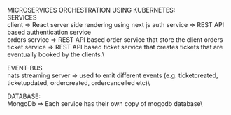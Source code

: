 MICROSERVICES ORCHESTRATION USING KUBERNETES:\
SERVICES\
client => React server side rendering using next js
auth service => REST API based authentication service\
orders service => REST API based order service that store the client orders\
ticket service => REST API based ticket service that creates tickets that are              eventually booked by the clients.\

EVENT-BUS\
nats streaming server => used to emit different events (e.g: ticketcreated, ticketupdated, ordercreated, ordercancelled etc)\

DATABASE:\
MongoDb => Each service has their own copy of mogodb database\